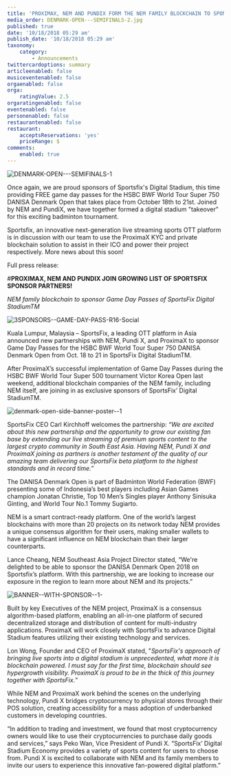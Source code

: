 ```yaml
---
title: 'PROXIMAX, NEM AND PUNDIX FORM THE NEM FAMILY BLOCKCHAIN TO SPONSOR GAME DAY PASSES FOR SPORTSFIX DIGITAL STADIUM!'
media_order: DENMARK-OPEN---SEMIFINALS-2.jpg
published: true
date: '10/18/2018 05:29 am'
publish_date: '10/18/2018 05:29 am'
taxonomy:
    category:
        - Announcements
twittercardoptions: summary
articleenabled: false
musiceventenabled: false
orgaenabled: false
orga:
    ratingValue: 2.5
orgaratingenabled: false
eventenabled: false
personenabled: false
restaurantenabled: false
restaurant:
    acceptsReservations: 'yes'
    priceRange: $
comments:
    enabled: true
---
```


![DENMARK-OPEN---SEMIFINALS-1](image://DENMARK-OPEN---SEMIFINALS-1.jpg)

Once again, we are proud sponsors of Sportsfix's Digital Stadium, this time providing FREE game day passes for the HSBC BWF World Tour Super 750 DANISA Denmark Open that takes place from October 18th to 21st. Joined by NEM and PundiX, we have together formed a digital stadium "takeover" for this exciting badminton tournament.

Sportsfix, an innovative next-generation live streaming sports OTT platform is in discussion with our team to use the ProximaX KYC and private blockchain solution to assist in their ICO and power their project respectively. More news about this soon!

Full press release:

#**PROXIMAX, NEM AND PUNDIX JOIN GROWING LIST OF SPORTSFIX SPONSOR PARTNERS!**

*NEM family blockchain to sponsor Game Day Passes of SportsFix Digital StadiumTM*

![3SPONSORS--GAME-DAY-PASS-R16-Social](image://3SPONSORS--GAME-DAY-PASS-R16-Social.jpg)

Kuala Lumpur, Malaysia – SportsFix, a leading OTT platform in Asia announced new partnerships with NEM, Pundi X, and ProximaX to sponsor Game Day Passes for the HSBC BWF World Tour Super 750 DANISA Denmark Open from Oct. 18 to 21 in SportsFix Digital StadiumTM. 

After ProximaX’s successful implementation of Game Day Passes during the HSBC BWF World Tour Super 500 tournament Victor Korea Open last weekend, additional blockchain companies of the NEM family, including NEM itself, are joining in as exclusive sponsors of SportsFix’ Digital StadiumTM. 

![denmark-open-side-banner-poster--1](image://denmark-open-side-banner-poster--1.jpg)

SportsFix CEO Carl Kirchhoff welcomes the partnership: *“We are excited about this new partnership and the opportunity to grow our existing fan base by extending our live streaming of premium sports content to the largest crypto community in South East Asia. Having NEM, Pundi X and ProximaX joining as partners is another testament of the quality of our amazing team delivering our SportsFix beta platform to the highest standards and in record time.”*

The DANISA Denmark Open is part of Badminton World Federation (BWF) presenting some of Indonesia’s best players including Asian Games champion Jonatan Christie, Top 10 Men’s Singles player Anthony Sinisuka Ginting, and World Tour No.1 Tommy Sugiarto.

NEM is a smart contract-ready platform. One of the world’s largest blockchains with more than 20 projects on its network today NEM provides a unique consensus algorithm for their users, making smaller wallets to have a significant influence on NEM blockchain than their larger counterparts.

Lance Cheang, NEM Southeast Asia Project Director stated, “We're delighted to be able to sponsor the DANISA Denmark Open 2018 on Sportsfix’s platform. With this partnership, we are looking to increase our exposure in the region to learn more about NEM and its projects.”

![BANNER--WITH-SPONSOR--1-](image://BANNER--WITH-SPONSOR--1-.jpg)

Built by key Executives of the NEM project, ProximaX is a consensus algorithm-based platform, enabling an all-in-one platform of secured decentralized storage and distribution of content for multi-industry applications. ProximaX will work closely with SportsFix to advance Digital Stadium features utilizing their existing technology and services.

Lon Wong, Founder and CEO of ProximaX stated, "*SportsFix's approach of bringing live sports into a digital stadium is unprecedented, what more it is blockchain powered. I must say for the first time, blockchain should see hypergrowth visibility. ProximaX is proud to be in the thick of this journey together with SportsFix.*"

While NEM and ProximaX work behind the scenes on the underlying technology, Pundi X bridges cryptocurrency to physical stores through their POS solution, creating accessibility for a mass adoption of underbanked customers in developing countries. 

“In addition to trading and investment, we found that most cryptocurrency owners would like to use their cryptocurrencies to purchase daily goods and services,” says Peko Wan, Vice President of Pundi X. “SportsFix’ Digital Stadium Economy provides a variety of sports content for users to choose from. Pundi X is excited to collaborate with NEM and its family members to invite our users to experience this innovative fan-powered digital platform.” 
